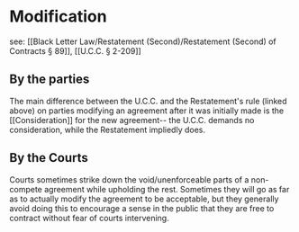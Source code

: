 # Modification
see: [[Black Letter Law/Restatement (Second)/Restatement (Second) of Contracts  § 89]], [[U.C.C.  § 2-209]]

## By the parties
The main difference between the U.C.C. and the Restatement's rule (linked above) on parties modifying an agreement after it was initially made is the [[Consideration]] for the new agreement-- the U.C.C. demands no consideration, while the Restatement impliedly does.

## By the Courts
Courts sometimes strike down the void/unenforceable parts of a non-compete agreement while upholding the rest. Sometimes they will go as far as to actually modify the agreement to be acceptable, but they generally avoid doing this to encourage a sense in the public that they are free to contract without fear of courts intervening.
